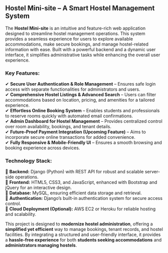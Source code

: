 ## **Hostel Mini-site – A Smart Hostel Management System**  

The **Hostel Mini-site** is an intuitive and feature-rich web application designed to streamline hostel management operations. This system provides a seamless experience for users to explore available accommodations, make secure bookings, and manage hostel-related information with ease. Built with a powerful backend and a dynamic user interface, it simplifies administrative tasks while enhancing the overall user experience.  

### **Key Features:**  

✔ **Secure User Authentication & Role Management** – Ensures safe login access with separate functionalities for administrators and users.  
✔ **Comprehensive Hostel Listings & Advanced Search** – Users can filter accommodations based on location, pricing, and amenities for a tailored experience.  
✔ **Effortless Online Booking System** – Enables students and professionals to reserve rooms quickly with automated email confirmations.  
✔ **Admin Dashboard for Hostel Management** – Provides centralized control over room availability, bookings, and tenant details.  
✔ **Future-Proof Payment Integration (Upcoming Feature)** – Aims to incorporate secure online transactions for added convenience.  
✔ **Fully Responsive & Mobile-Friendly UI** – Ensures a smooth browsing and booking experience across devices.  

### **Technology Stack:**  

🔹 **Backend:** Django (Python) with REST API for robust and scalable server-side operations.  
🔹 **Frontend:** HTML5, CSS3, and JavaScript, enhanced with Bootstrap and jQuery for an interactive design.  
🔹 **Database:** MySQL, ensuring efficient data storage and retrieval.  
🔹 **Authentication:** Django’s built-in authentication system for secure access control.  
🔹 **Cloud Deployment (Optional):** AWS EC2 or Heroku for reliable hosting and scalability.  

This project is designed to **modernize hostel administration**, offering a **simplified yet efficient** way to manage bookings, tenant records, and hostel facilities. By integrating a structured and user-friendly interface, it provides a **hassle-free experience** for both **students seeking accommodations** and **administrators managing hostels**.  
